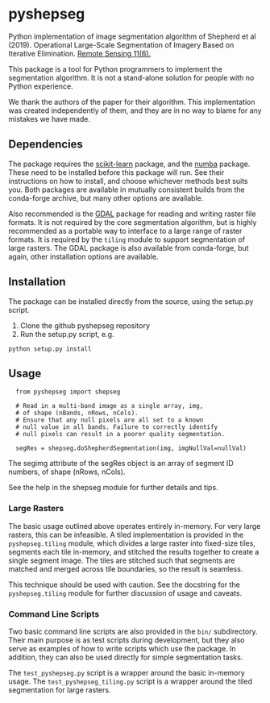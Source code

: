 # pyshepseg
Python implementation of image segmentation algorithm of 
Shepherd et al (2019). Operational Large-Scale Segmentation of Imagery 
Based on Iterative Elimination. [Remote Sensing 11(6).](https://www.mdpi.com/2072-4292/11/6/658) 

This package is a tool for Python programmers to implement the segmentation 
algorithm. It is not a stand-alone solution for people with no Python
experience. 

We thank the authors of the paper for their algorithm. This implementation 
was created independently of them, and they are in no way to blame for 
any mistakes we have made. 

## Dependencies
The package requires the [scikit-learn](https://scikit-learn.org/) package,
and the [numba](https://numba.pydata.org/) package. These need to be installed
before this package will run. See their instructions on how to install, and
choose whichever methods best suits you. Both packages are available in 
mutually consistent builds from the conda-forge archive, but many other 
options are available. 

Also recommended is the [GDAL](https://gdal.org/) package for reading and 
writing raster file formats. It is not required by the core segmentation
algorithm, but is highly recommended as a portable way to interface 
to a large range of raster formats. It is required by the `tiling` module
to support segmentation of large rasters. The GDAL package is also available 
from conda-forge, but again, other installation options are available. 

## Installation
The package can be installed directly from the source, using the 
setup.py script. 

1. Clone the github pyshepseg repository
2. Run the setup.py script, e.g.
```
python setup.py install
```

## Usage

```
  from pyshepseg import shepseg

  # Read in a multi-band image as a single array, img,
  # of shape (nBands, nRows, nCols). 
  # Ensure that any null pixels are all set to a known 
  # null value in all bands. Failure to correctly identify 
  # null pixels can result in a poorer quality segmentation. 

  segRes = shepseg.doShepherdSegmentation(img, imgNullVal=nullVal)
```

The segimg attribute of the segRes object is an array
of segment ID numbers, of shape (nRows, nCols). 

See the help in the shepseg module for further details and tips. 

### Large Rasters
The basic usage outlined above operates entirely in-memory. For
very large rasters, this can be infeasible. A tiled implementation
is provided in the `pyshepseg.tiling` module, which divides a large 
raster into fixed-size tiles, segments each tile in-memory, and 
stitched the results together to create a single segment image. The 
tiles are stitched such that segments are matched and merged across 
tile boundaries, so the result is seamless. 

This technique should be used with caution. See the docstring for
the `pyshepseg.tiling` module for further discussion of usage and
caveats. 

### Command Line Scripts
Two basic command line scripts are also provided in the `bin/` subdirectory. 
Their main purpose is as test scripts during development, but they also serve 
as examples of how to write scripts which use the package. In addition, 
they can also be used directly for simple segmentation tasks. 

The `test_pyshepseg.py` script is a wrapper around the basic in-memory usage. 
The `test_pyshepseg_tiling.py` script is a wrapper around the tiled 
segmentation for large rasters. 

